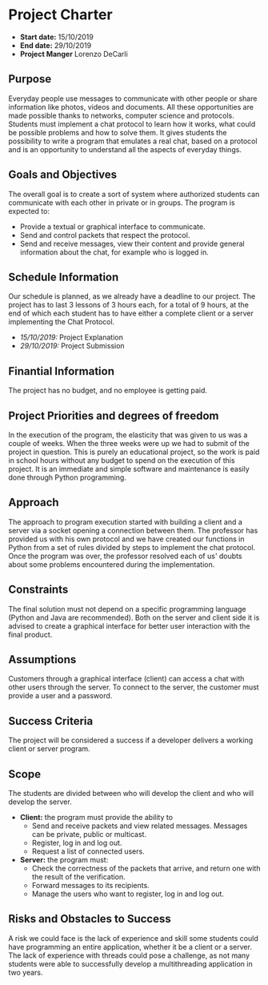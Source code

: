 # Project Charter

+ **Start date:** 15/10/2019
+ **End date:** 29/10/2019
+ **Project Manger** Lorenzo DeCarli

## Purpose
Everyday people use messages to communicate with other people or share information like photos, videos and documents.
All these opportunities are made possible thanks to networks, computer science and protocols.
Students must implement a chat protocol to learn how it works, what could be possible problems and how to solve them.
It gives students the possibility to write a program that emulates a real chat, based on a protocol and is an opportunity to understand all the aspects of everyday things. 

## Goals and Objectives
The overall goal is to create a sort of system where authorized students can communicate with each other in private or in groups.
The program is expected to:

- Provide a textual or graphical interface to communicate.
- Send and control packets that respect the protocol.
- Send and receive messages, view their content and provide general information about the chat, for example who is logged in.

## Schedule Information
Our schedule is planned, as we already have a deadline to our project. The project has to last 3 lessons of 3 hours each, for a total of 9 hours, at the end of which each student has to have either a complete client or a server implementing the Chat Protocol.

+ *15/10/2019:* Project Explanation
+ *29/10/2019:* Project Submission

## Finantial Information
The project has no budget, and no employee is getting paid.

## Project Priorities and degrees of freedom
In the execution of the program, the elasticity that was given to us was a couple of weeks. When the three weeks were up we had to submit of the project in question. This is purely an educational project, so the work is paid in school hours without any budget to spend on the execution of this project. It is an immediate and simple software and maintenance is easily done through Python programming.

## Approach
The approach to program execution started with building a client and a server via a socket opening a connection between them. The professor has provided us with his own protocol and we have created our functions in Python from a set of rules divided by steps to implement the chat protocol. Once the program was over, the professor resolved each of us' doubts about some problems encountered during the implementation.

## Constraints
The final solution must not depend on a specific programming language (Python and Java are recommended). Both on the server and client side it is advised to create a graphical interface for better user interaction with the final product.

## Assumptions
Customers through a graphical interface (client) can access a chat with other users through the server. To connect to the server, the customer must provide a user and a password.

## Success Criteria
The project will be considered a success if a developer delivers a working client or server program.

## Scope
The students are divided between who will develop the client and who will develop the server.

+ **Client:** the program must provide the ability to 
  	+ Send and receive packets and view related messages. Messages can be private, public or multicast.
  	+ Register, log in and log out.
  	+ Request a list of connected users.
+ **Server:** the program must:
	+ Check the correctness of the packets that arrive, and return one with the result of the verification.
	+ Forward messages to its recipients.
 	+ Manage the users who want to register, log in and log out.

## Risks and Obstacles to Success
A risk we could face is the lack of experience and skill some students could have programming an entire application, whether it be a client or a server. The lack of experience with threads could pose a challenge, as not many students were able to successfully develop a multithreading application in two years.
